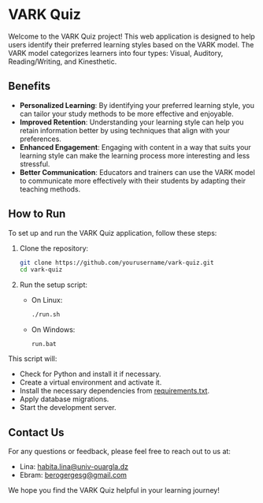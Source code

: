 # VARK Quiz

Welcome to the VARK Quiz project! This web application is designed to help users identify their preferred learning styles based on the VARK model. The VARK model categorizes learners into four types: Visual, Auditory, Reading/Writing, and Kinesthetic.

## Benefits

- **Personalized Learning**: By identifying your preferred learning style, you can tailor your study methods to be more effective and enjoyable.
- **Improved Retention**: Understanding your learning style can help you retain information better by using techniques that align with your preferences.
- **Enhanced Engagement**: Engaging with content in a way that suits your learning style can make the learning process more interesting and less stressful.
- **Better Communication**: Educators and trainers can use the VARK model to communicate more effectively with their students by adapting their teaching methods.

## How to Run

To set up and run the VARK Quiz application, follow these steps:

1. Clone the repository:
    ```bash
    git clone https://github.com/yourusername/vark-quiz.git
    cd vark-quiz
    ```

2. Run the setup script:

    - On Linux:
        ```bash
        ./run.sh
        ```

    - On Windows:
        ```batch
        run.bat
        ```

This script will:
- Check for Python and install it if necessary.
- Create a virtual environment and activate it.
- Install the necessary dependencies from [requirements.txt](http://_vscodecontentref_/4).
- Apply database migrations.
- Start the development server.

## Contact Us

For any questions or feedback, please feel free to reach out to us at:

- Lina: habita.lina@univ-ouargla.dz
- Ebram: berogergesg@gmail.com

We hope you find the VARK Quiz helpful in your learning journey!
